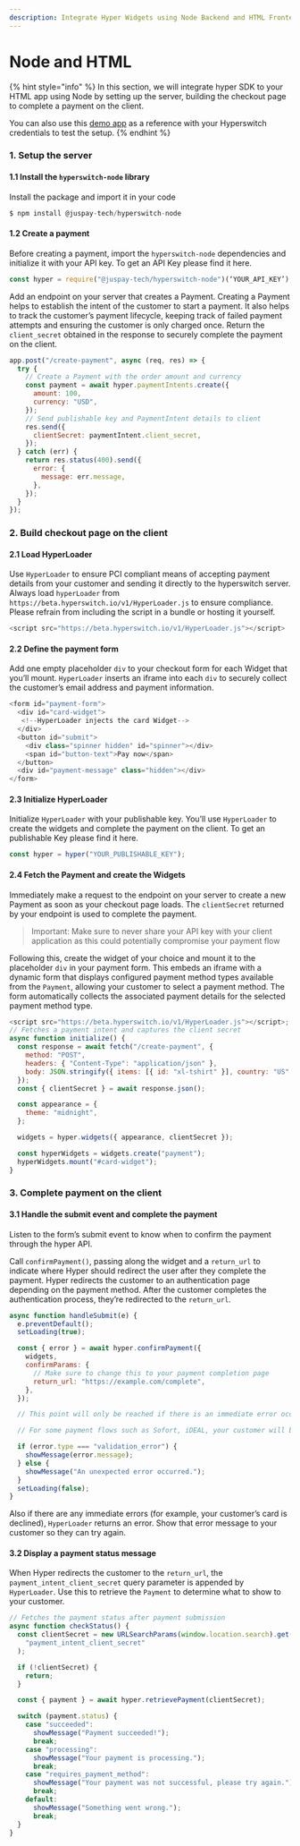 ```yaml
---
description: Integrate Hyper Widgets using Node Backend and HTML Frontend
---
```


# Node and HTML

{% hint style="info" %}
In this section, we will integrate hyper SDK to your HTML app using Node by setting up the server, building the checkout page to complete a payment on the client.

&#x20;You can also use this [demo app](https://github.com/aashu331998/hyperswitch-html-demo-app/archive/refs/heads/main.zip) as a reference with your Hyperswitch credentials to test the setup.
{% endhint %}



### 1. Setup the server

#### 1.1 Install the `hyperswitch-node` library

Install the package and import it in your code

```js
$ npm install @juspay-tech/hyperswitch-node
```

#### 1.2 Create a payment

Before creating a payment, import the `hyperswitch-node` dependencies and initialize it with your API key. To get an API Key please find it here.

```js
const hyper = require("@juspay-tech/hyperswitch-node")(‘YOUR_API_KEY’);
```

Add an endpoint on your server that creates a Payment. Creating a Payment helps to establish the intent of the customer to start a payment. It also helps to track the customer’s payment lifecycle, keeping track of failed payment attempts and ensuring the customer is only charged once. Return the `client_secret` obtained in the response to securely complete the payment on the client.

```js
app.post("/create-payment", async (req, res) => {
  try {
    // Create a Payment with the order amount and currency
    const payment = await hyper.paymentIntents.create({
      amount: 100,
      currency: "USD",
    });
    // Send publishable key and PaymentIntent details to client
    res.send({
      clientSecret: paymentIntent.client_secret,
    });
  } catch (err) {
    return res.status(400).send({
      error: {
        message: err.message,
      },
    });
  }
});
```

### 2. Build checkout page on the client

#### 2.1 Load HyperLoader

Use `HyperLoader` to ensure PCI compliant means of accepting payment details from your customer and sending it directly to the hyperswitch server. Always load `hyperLoader` from `https://beta.hyperswitch.io/v1/HyperLoader.js` to ensure compliance. Please refrain from including the script in a bundle or hosting it yourself.

```js
<script src="https://beta.hyperswitch.io/v1/HyperLoader.js"></script>
```

#### 2.2 Define the payment form

Add one empty placeholder `div` to your checkout form for each Widget that you’ll mount. `HyperLoader` inserts an iframe into each `div` to securely collect the customer’s email address and payment information.

```js
<form id="payment-form">
  <div id="card-widget">
   <!--HyperLoader injects the card Widget-->
  </div>
  <button id="submit">
    <div class="spinner hidden" id="spinner"></div>
    <span id="button-text">Pay now</span>
  </button>
  <div id="payment-message" class="hidden"></div>
</form>
```

#### 2.3 Initialize HyperLoader

Initialize `HyperLoader` with your publishable key. You’ll use `HyperLoader` to create the widgets and complete the payment on the client. To get an publishable Key please find it here.

```js
const hyper = hyper("YOUR_PUBLISHABLE_KEY");
```

#### 2.4 Fetch the Payment and create the Widgets

Immediately make a request to the endpoint on your server to create a new Payment as soon as your checkout page loads. The `clientSecret` returned by your endpoint is used to complete the payment.

> Important: Make sure to never share your API key with your client application as this could potentially compromise your payment flow

Following this, create the widget of your choice and mount it to the placeholder `div` in your payment form. This embeds an iframe with a dynamic form that displays configured payment method types available from the `Payment`, allowing your customer to select a payment method. The form automatically collects the associated payment details for the selected payment method type.

```js
<script src="https://beta.hyperswitch.io/v1/HyperLoader.js"></script>;
// Fetches a payment intent and captures the client secret
async function initialize() {
  const response = await fetch("/create-payment", {
    method: "POST",
    headers: { "Content-Type": "application/json" },
    body: JSON.stringify({ items: [{ id: "xl-tshirt" }], country: "US" }),
  });
  const { clientSecret } = await response.json();

  const appearance = {
    theme: "midnight",
  };

  widgets = hyper.widgets({ appearance, clientSecret });

  const hyperWidgets = widgets.create("payment");
  hyperWidgets.mount("#card-widget");
}
```

### 3. Complete payment on the client

#### 3.1 Handle the submit event and complete the payment

Listen to the form’s submit event to know when to confirm the payment through the hyper API.

Call `confirmPayment()`, passing along the widget and a `return_url` to indicate where Hyper should redirect the user after they complete the payment. Hyper redirects the customer to an authentication page depending on the payment method. After the customer completes the authentication process, they’re redirected to the `return_url`.

```js
async function handleSubmit(e) {
  e.preventDefault();
  setLoading(true);

  const { error } = await hyper.confirmPayment({
    widgets,
    confirmParams: {
      // Make sure to change this to your payment completion page
      return_url: "https://example.com/complete",
    },
  });

  // This point will only be reached if there is an immediate error occurring while confirming the payment. Otherwise, your customer will be redirected to your `return_url`.

  // For some payment flows such as Sofort, iDEAL, your customer will be redirected to an intermediate page to complete authorization of the payment, and then redirected to the `return_url`.

  if (error.type === "validation_error") {
    showMessage(error.message);
  } else {
    showMessage("An unexpected error occurred.");
  }
  setLoading(false);
}
```

Also if there are any immediate errors (for example, your customer’s card is declined), `HyperLoader` returns an error. Show that error message to your customer so they can try again.

#### 3.2 Display a payment status message

When Hyper redirects the customer to the `return_url`, the `payment_intent_client_secret` query parameter is appended by `HyperLoader`. Use this to retrieve the `Payment` to determine what to show to your customer.

```js
// Fetches the payment status after payment submission
async function checkStatus() {
  const clientSecret = new URLSearchParams(window.location.search).get(
    "payment_intent_client_secret"
  );

  if (!clientSecret) {
    return;
  }

  const { payment } = await hyper.retrievePayment(clientSecret);

  switch (payment.status) {
    case "succeeded":
      showMessage("Payment succeeded!");
      break;
    case "processing":
      showMessage("Your payment is processing.");
      break;
    case "requires_payment_method":
      showMessage("Your payment was not successful, please try again.");
      break;
    default:
      showMessage("Something went wrong.");
      break;
  }
}
```
